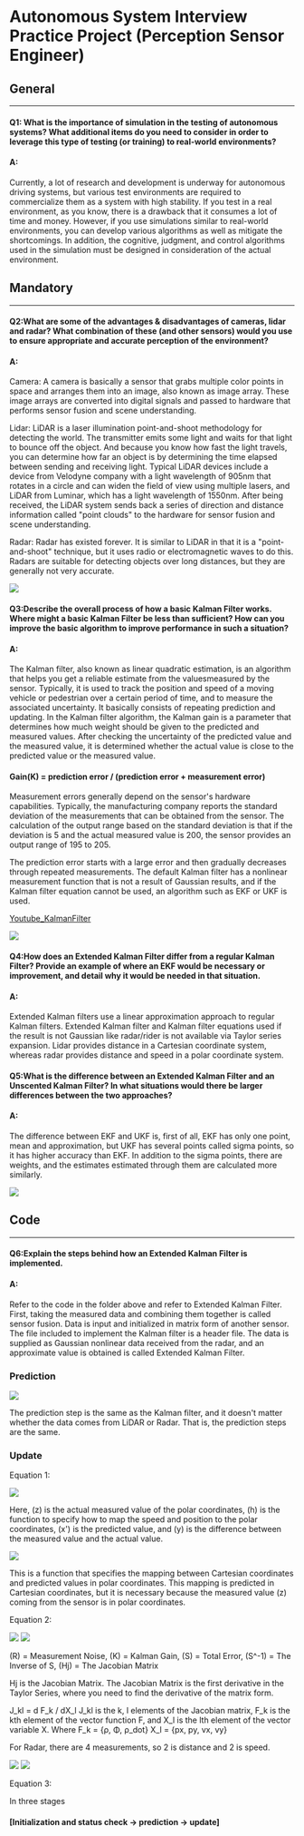# Autonomous System Interview Practice Project (Perception Sensor Engineer)

## General

---
#### Q1: What is the importance of simulation in the testing of autonomous systems? What additional items do you need to consider in order to leverage this type of testing (or training) to real-world environments?

#### A:
Currently, a lot of research and development is underway for autonomous driving systems, but various test environments are required to commercialize them as a system with high stability. If you test in a real environment, as you know, there is a drawback that it consumes a lot of time and money. However, if you use simulations similar to real-world environments, you can develop various algorithms as well as mitigate the shortcomings. In addition, the cognitive, judgment, and control algorithms used in the simulation must be designed in consideration of the actual environment.

## Mandatory

---
#### Q2:What are some of the advantages & disadvantages of cameras, lidar and radar? What combination of these (and other sensors) would you use to ensure appropriate and accurate perception of the environment?

#### A:
Camera: A camera is basically a sensor that grabs multiple color points in space and arranges them into an image, also known as image array. These image arrays are converted into digital signals and passed to hardware that performs sensor fusion and scene understanding.

Lidar: LiDAR is a laser illumination point-and-shoot methodology for detecting the world. The transmitter emits some light and waits for that light to bounce off the object. And because you know how fast the light travels, you can determine how far an object is by determining the time elapsed between sending and receiving light. Typical LiDAR devices include a device from Velodyne company with a light wavelength of 905nm that rotates in a circle and can widen the field of view using multiple lasers, and LiDAR from Luminar, which has a light wavelength of 1550nm. After being received, the LiDAR system sends back a series of direction and distance information called "point clouds" to the hardware for sensor fusion and scene understanding.

Radar: Radar has existed forever. It is similar to LiDAR in that it is a "point-and-shoot" technique, but it uses radio or electromagnetic waves to do this. Radars are suitable for detecting objects over long distances, but they are generally not very accurate.

<img src = "./imgs/ADAS.JPG"/>

#### Q3:Describe the overall process of how a basic Kalman Filter works. Where might a basic Kalman Filter be less than sufficient? How can you improve the basic algorithm to improve performance in such a situation?

#### A:
The Kalman filter, also known as linear quadratic estimation, is an algorithm that helps you get a reliable estimate from the values ​​measured by the sensor. Typically, it is used to track the position and speed of a moving vehicle or pedestrian over a certain period of time, and to measure the associated uncertainty. It basically consists of repeating prediction and updating.
In the Kalman filter algorithm, the Kalman gain is a parameter that determines how much weight should be given to the predicted and measured values. After checking the uncertainty of the predicted value and the measured value, it is determined whether the actual value is close to the predicted value or the measured value.

#### Gain(K) = prediction error / (prediction error + measurement error)

Measurement errors generally depend on the sensor's hardware capabilities. Typically, the manufacturing company reports the standard deviation of the measurements that can be obtained from the sensor. The calculation of the output range based on the standard deviation is that if the deviation is 5 and the actual measured value is 200, the sensor provides an output range of 195 to 205.

The prediction error starts with a large error and then gradually decreases through repeated measurements. The default Kalman filter has a nonlinear measurement function that is not a result of Gaussian results, and if the Kalman filter equation cannot be used, an algorithm such as EKF or UKF is used. 

[Youtube_KalmanFilter](https://www.youtube.com/watch?v=Fuy73n6_bBc)

<img src = "./imgs/KF.JPG"/>

#### Q4:How does an Extended Kalman Filter differ from a regular Kalman Filter? Provide an example of where an EKF would be necessary or improvement, and detail why it would be needed in that situation.

#### A:
Extended Kalman filters use a linear approximation approach to regular Kalman filters. Extended Kalman filter and Kalman filter equations used if the result is not Gaussian like radar/rider is not available via Taylor series expansion. Lidar provides distance in a Cartesian coordinate system, whereas radar provides distance and speed in a polar coordinate system.

#### Q5:What is the difference between an Extended Kalman Filter and an Unscented Kalman Filter? In what situations would there be larger differences between the two approaches?

#### A:
The difference between EKF and UKF is, first of all, EKF has only one point, mean and approximation, but UKF has several points called sigma points, so it has higher accuracy than EKF. In addition to the sigma points, there are weights, and the estimates estimated through them are calculated more similarly.

<img src = "./imgs/UKF.JPG"/>

## Code

___
#### Q6:Explain the steps behind how an Extended Kalman Filter is implemented.

#### A:
Refer to the code in the folder above and refer to Extended Kalman Filter.
First, taking the measured data and combining them together is called sensor fusion.
Data is input and initialized in matrix form of another sensor. The file included to implement the Kalman filter is a header file.
The data is supplied as Gaussian nonlinear data received from the radar, and an approximate value is obtained is called Extended Kalman Filter.

### Prediction

<img src = "./imgs/prediction.JPG"/>

The prediction step is the same as the Kalman filter, and it doesn't matter whether the data comes from LiDAR or Radar. That is, the prediction steps are the same.

### Update

Equation 1:

<img src = "./imgs/update.JPG"/>

Here, (z) is the actual measured value of the polar coordinates, (h) is the function to specify how to map the speed and position to the polar coordinates, (x') is the predicted value, and (y) is the difference between the measured value and the actual value.

<img src = "./imgs/Hmatirx.JPG"/>

This is a function that specifies the mapping between Cartesian coordinates and predicted values in polar coordinates. This mapping is predicted in Cartesian coordinates, but it is necessary because the measured value (z) coming from the sensor is in polar coordinates.


Equation 2:

<img src = "./imgs/equation2.JPG"/>

<img src = "./imgs/equation22.JPG"/>

(R) = Measurement Noise, (K) = Kalman Gain, (S) = Total Error, (S^-1) = The Inverse of S, (Hj) = The Jacobian Matrix


Hj is the Jacobian Matrix. The Jacobian Matrix is the first derivative in the Taylor Series, where you need to find the derivative of the matrix form.

J_kl = d F_k / dX_l J_kl is the k, l elements of the Jacobian matrix, F_k is the kth element of the vector function F, and X_l is the lth element of the vector variable X. Where F_k = {ρ, Φ, ρ_dot} X_l = {px, py, vx, vy}

For Radar, there are 4 measurements, so 2 is distance and 2 is speed.

<img src = "./imgs/jacobian.JPG"/>

<img src = "./imgs/jacobian_after_derivatives.JPG"/>

Equation 3:

In three stages
#### [Initialization and status check -> prediction -> update]
